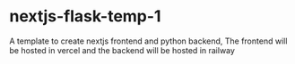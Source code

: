 # nextjs-flask-temp-1
A template to create nextjs frontend and python backend, The frontend will be hosted in vercel and the backend will be hosted in railway
